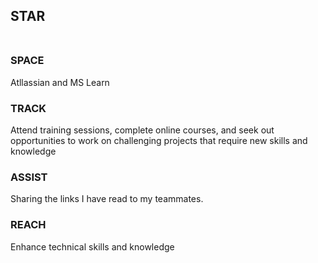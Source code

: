 ## STAR <BR><BR>

### SPACE <BR>
  Atllassian and MS Learn
  
### TRACK <BR>
  Attend training sessions, complete online courses, and seek out opportunities 
  to work on challenging projects that require new skills and knowledge
  
### ASSIST <BR>
  Sharing the links I have read to my teammates.

### REACH <BR>
  Enhance technical skills and knowledge

